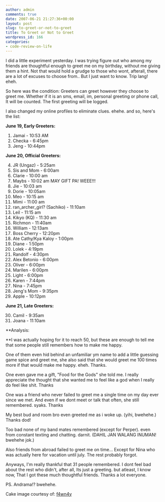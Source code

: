 ```yaml
---
author: admin
comments: true
date: 2007-06-21 21:27:36+00:00
layout: post
slug: to-greet-or-not-to-greet
title: To Greet or Not to Greet
wordpress_id: 166
categories:
- code-review-on-life
---
```


I did a little experiment yesterday. I was trying figure out who among my friends are thoughtful enough to greet me on my birthday, without me giving them a hint. Not that would hold a grudge to those who wont, afterall, there are a lot of excuses to choose from.. But I just want to know. Trip lang! eheh.

So here was the condition: Greeters can greet however they choose to greet me. Whether if it is an sms, email, im, personal greeting or phone call, It will be counted. The first greeting will be logged.

I also changed my online profiles to eliminate clues. ehehe. and so, here's the list:

**June 19, Early Greeters:**

1. Jamai - 10:53 AM
2. Checka - 6:45pm
3. Jeng - 10:44pm

**June 20, Official Greeters:**

4. JR (Ungaz) - 5:25am
5. Sis and Mom - 6:00am
6. Clarie - 10:00 am
7. Maybs - 10:02 am MAY GIFT PA! WEEE!!!
8. Jie - 10:03 am
9. Dorie - 10:05am
10. Meo - 10:15 am
11. Mimi - 11:00 am
12. ran_archer_girl? (Sachiko) - 11:10am
13. Leil - 11:15 am
14. Kikyo (KQ) - 11:30 am
15. Richmon - 11:40am
16. William - 12:13am
17. Boss Cherry - 12:20pm
18. Ate Cathy/Kya Kaloy - 1:00pm
19. Diane - 1:50pm
20. Lolek - 4:19pm
21. Randolf - 4:30pm
22. Alex Betonio - 6:00pm
23. Oliver - 6:00pm
24. Marilen - 6:00pm
25. Light - 6:00pm
26. Karen - 7:44pm
27. Nina - 7:45pm
28. Jeng's Mom - 9:35pm
29. Apple - 10:12pm

**June 21, Late Greeters:**

30. Camil - 9:35am
31. Joana - 11:10am

**Analysis:

**I was actually hoping for it to reach 50, but these are enough to tell me that some people still remembers how to make me happy.

One of them even hid behind an unfamiliar ym name to add a little guessing game spice and greet me, she also said that she would greet me 100 times more if that would make me happy. eheh. Thanks.

One even gave me a gift, "Food for the Gods" she told me. I really appreciate the thought that she wanted me to feel like a god when I really do feel like shit. Thanks

One was a friend who never failed to greet me a single time on my day ever since we met. And even if we dont meet or talk that often, she still remembered. syaks. Thanks

My best bud and room bro even greeted me as i woke up. (yihi, bwehehe.) Thanks dod!

Too bad none of my band mates remembered (except for Perper). even from constant texting and chatting. darnit. (DAHIL JAN WALANG INUMAN! bwehehe jok.)

Also friends from abroad failed to greet me on time... Except for Nina who was actually here for vacation until july. The rest probably forgot.

Anyways, I'm really thankful that 31 people remembered. I dont feel bad about the rest who didn't, after all, Its just a greeting. but atleast, I know now, That I got these much thoughtful friends. Thanks a lot everyone.

PS. Andrama!? bwehehe.

Cake image courtesy of: [f4wn4y](http://f4wn4y.deviantart.com/)
